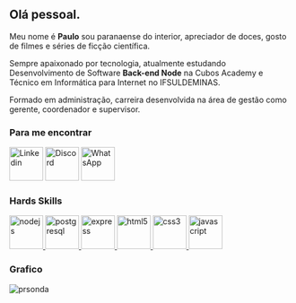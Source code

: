 <html>
  <body>
    <main>
      <section>
        <h1>Olá pessoal.</h1>
      </section>
      <section>
        <p>
          Meu nome é <strong>Paulo</strong> sou paranaense do interior,
          apreciador de doces, gosto de filmes e séries de ficção científica.
        </p>
        <p>
          Sempre apaixonado por tecnologia, atualmente estudando Desenvolvimento
          de Software <strong>Back-end Node</strong> na Cubos Academy e Técnico
          em Informática para Internet no IFSULDEMINAS.
        </p>
        <p>
          Formado em administração, carreira desenvolvida na área de gestão como
          gerente, coordenador e supervisor.
        </p>
      </section>
      <section>
        <h3>Para me encontrar</h3>
        <p>
          <a href="https://www.linkedin.com/in/paulors1206/" target="blank"
            ><img
              src="https://expertdigital.net/wp-content/uploads/2018/11/linkedin-logo.png"
              alt="Linkedin"
              height="60"
              width="60"
          /></a>
          <a href="https://discord.gg/PRS#1354" target="blank"
            ><img
              src="https://logodownload.org/wp-content/uploads/2017/11/discord-logo-0.png"
              alt="Discord"
              height="60"
              width="60"
          /></a>
          <a
            href="https://api.whatsapp.com/send?phone=5541988649142"
            target="blank"
            ><img
              src="https://logodownload.org/wp-content/uploads/2015/04/whatsapp-logo-png-0.png"
              alt="WhatsApp"
              height="60"
              width="60"
          /></a>
        </p>
      </section>
      <section>
        <h3>Hards Skills</h3>
        <p>
          <a href="https://nodejs.org" target="_blank" rel="noreferrer">
            <img
              src="https://upload.wikimedia.org/wikipedia/commons/d/d9/Node.js_logo.svg"
              alt="nodejs "
              width="60"
              height="60"
            />
          </a>
          <a href="https://www.postgresql.org" target="_blank" rel="noreferrer">
            <img
              src="https://upload.wikimedia.org/wikipedia/commons/2/29/Postgresql_elephant.svg"
              alt="postgresql"
              width="60"
              height="60"
            />
          </a>
          <a href="https://expressjs.com/" target="_blank" rel="noreferrer">
            <img
              src="https://wsofter.com/wp-content/uploads/2017/12/node-express.png"
              alt="express"
              width="60"
              height="60"
            />
          </a>
          <a href="https://www.w3.org/html/" target="\_blank" rel="noreferrer">
            <img
              src="https://upload.wikimedia.org/wikipedia/commons/thumb/6/61/HTML5_logo_and_wordmark.svg/800px-HTML5_logo_and_wordmark.svg.png"
              alt="html5"
              width="60"
              height="60"
            />
          </a>
          <a
            href="https://www.w3schools.com/css/"
            target="_blank"
            rel="noreferrer"
          >
            <img
              src="https://upload.wikimedia.org/wikipedia/commons/d/d5/CSS3_logo_and_wordmark.svg"
              alt="css3"
              width="60"
              height="60"
            />
          </a>
          <a
            href="https://developer.mozilla.org/en-US /docs/Web/JavaScript"
            target="_blank"
            rel="noreferrer"
          >
            <img
              src="https://upload.wikimedia.org/wikipedia/commons/thumb/9/99/Unofficial_JavaScript_logo_2.svg/800px-Unofficial_JavaScript_logo_2.svg.png"
              alt="javascript "
              width="60"
              height="60"
            />
          </a>
        </p>
      </section>
      <section>
        <h3>Grafico</h3>
        <p>
          <img
            src="https://github-readme-stats.vercel.app/api/top-langs?username=prsonda&show_icons=true&locale=en&layout=compact&custon-title=Linguagens%20%mais%20%utilizadas"
            alt="prsonda"
          />
        </p>
      </section>
    </main>
  </body>
</html>
